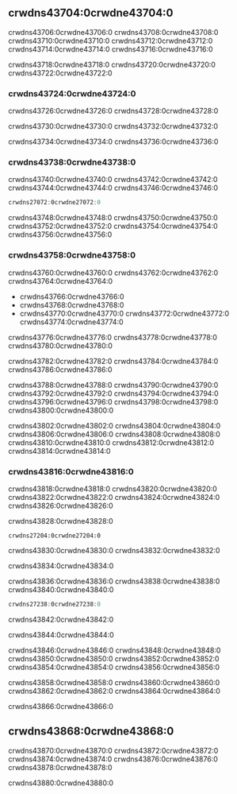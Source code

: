 ## crwdns43704:0crwdne43704:0

crwdns43706:0crwdne43706:0 crwdns43708:0crwdne43708:0 crwdns43710:0crwdne43710:0 crwdns43712:0crwdne43712:0 crwdns43714:0crwdne43714:0 crwdns43716:0crwdne43716:0

crwdns43718:0crwdne43718:0 crwdns43720:0crwdne43720:0 crwdns43722:0crwdne43722:0

### crwdns43724:0crwdne43724:0

crwdns43726:0crwdne43726:0 crwdns43728:0crwdne43728:0

crwdns43730:0crwdne43730:0 crwdns43732:0crwdne43732:0

crwdns43734:0crwdne43734:0 crwdns43736:0crwdne43736:0

### crwdns43738:0crwdne43738:0

crwdns43740:0crwdne43740:0 crwdns43742:0crwdne43742:0 crwdns43744:0crwdne43744:0 crwdns43746:0crwdne43746:0

```rust
crwdns27072:0crwdne27072:0
```

crwdns43748:0crwdne43748:0 crwdns43750:0crwdne43750:0 crwdns43752:0crwdne43752:0 crwdns43754:0crwdne43754:0 crwdns43756:0crwdne43756:0

### crwdns43758:0crwdne43758:0

crwdns43760:0crwdne43760:0 crwdns43762:0crwdne43762:0 crwdns43764:0crwdne43764:0

* crwdns43766:0crwdne43766:0
* crwdns43768:0crwdne43768:0
* crwdns43770:0crwdne43770:0 crwdns43772:0crwdne43772:0<!-- ignore --> crwdns43774:0crwdne43774:0

crwdns43776:0crwdne43776:0 crwdns43778:0crwdne43778:0 crwdns43780:0crwdne43780:0

crwdns43782:0crwdne43782:0 crwdns43784:0crwdne43784:0 crwdns43786:0crwdne43786:0

crwdns43788:0crwdne43788:0 crwdns43790:0crwdne43790:0 crwdns43792:0crwdne43792:0 crwdns43794:0crwdne43794:0 crwdns43796:0crwdne43796:0 crwdns43798:0crwdne43798:0 crwdns43800:0crwdne43800:0

crwdns43802:0crwdne43802:0 crwdns43804:0crwdne43804:0 crwdns43806:0crwdne43806:0 crwdns43808:0crwdne43808:0 crwdns43810:0crwdne43810:0 crwdns43812:0crwdne43812:0 crwdns43814:0crwdne43814:0

### crwdns43816:0crwdne43816:0

crwdns43818:0crwdne43818:0 crwdns43820:0crwdne43820:0 crwdns43822:0crwdne43822:0 crwdns43824:0crwdne43824:0 crwdns43826:0crwdne43826:0

crwdns43828:0crwdne43828:0

```rust,ignore
crwdns27204:0crwdne27204:0
```

crwdns43830:0crwdne43830:0 crwdns43832:0crwdne43832:0

crwdns43834:0crwdne43834:0

crwdns43836:0crwdne43836:0 crwdns43838:0crwdne43838:0 crwdns43840:0crwdne43840:0

<!-- Deliberately not using rustdoc_include here; the `main` function in the
file requires the `rand` crate. We do want to include it for reader
experimentation purposes, but don't want to include it for rustdoc testing
purposes. -->

```rust
crwdns27238:0crwdne27238:0
```


<span class="caption">crwdns43842:0crwdne43842:0</span>

crwdns43844:0crwdne43844:0

crwdns43846:0crwdne43846:0 crwdns43848:0crwdne43848:0 crwdns43850:0crwdne43850:0 crwdns43852:0crwdne43852:0 crwdns43854:0crwdne43854:0 crwdns43856:0crwdne43856:0

crwdns43858:0crwdne43858:0 crwdns43860:0crwdne43860:0 crwdns43862:0crwdne43862:0 crwdns43864:0crwdne43864:0

crwdns43866:0crwdne43866:0

## crwdns43868:0crwdne43868:0

crwdns43870:0crwdne43870:0 crwdns43872:0crwdne43872:0 crwdns43874:0crwdne43874:0 crwdns43876:0crwdne43876:0 crwdns43878:0crwdne43878:0

crwdns43880:0crwdne43880:0
